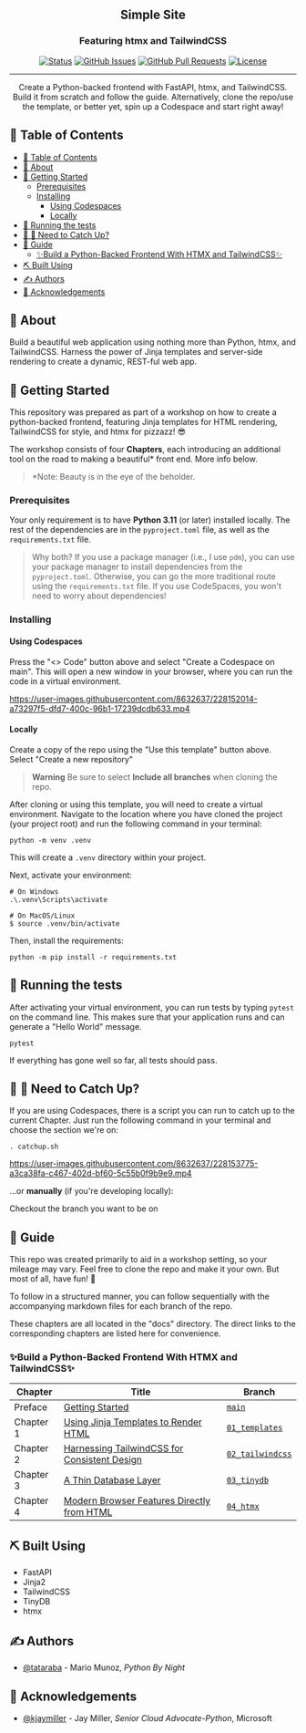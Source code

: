 <!-- <p align="center">
  <a href="" rel="noopener">
 <img width=200px height=200px src="https://i.imgur.com/6wj0hh6.jpg" alt="Project logo"></a>
</p> -->

<h2 align="center">Simple Site</h2>
<h3 align="center">Featuring htmx and TailwindCSS</h3>

<div align="center">

[![Status](https://img.shields.io/badge/status-active-success.svg)]()
[![GitHub Issues](https://img.shields.io/github/issues/tataraba/simplesite)](https://github.com/tataraba/simplesite/issues)
[![GitHub Pull Requests](https://img.shields.io/github/issues-pr/tataraba/simplesite)](https://github.com/tataraba/simplesite/pulls)
[![License](https://img.shields.io/badge/license-MIT-blue.svg)](/LICENSE)

</div>

---

<p align="center"> Create a Python-backed frontend with FastAPI, htmx, and TailwindCSS. Build it from scratch and follow the guide. Alternatively, clone the repo/use the template, or better yet, spin up a Codespace and start right away!
    <br>
</p>

## 📝 Table of Contents

- [📝 Table of Contents](#-table-of-contents)
- [🧐 About ](#-about-)
- [🏁 Getting Started ](#-getting-started-)
  - [Prerequisites](#prerequisites)
  - [Installing](#installing)
    - [Using Codespaces](#using-codespaces)
    - [Locally](#locally)
- [🔧 Running the tests ](#-running-the-tests-)
- [🚗 💨 Need to Catch Up?](#--need-to-catch-up)
- [🎈 Guide ](#-guide-)
  - [:sparkles:Build a Python-Backed Frontend With HTMX and TailwindCSS:sparkles:](#sparklesbuild-a-python-backed-frontend-with-htmx-and-tailwindcsssparkles)
- [⛏️ Built Using ](#️-built-using-)
- [✍️ Authors ](#️-authors-)
- [🎉 Acknowledgements ](#-acknowledgements-)

## 🧐 About <a name = "about"></a>

Build a beautiful web application using nothing more than Python, htmx, and TailwindCSS. Harness the power of Jinja templates and server-side rendering to create a dynamic, REST-ful web app.

## 🏁 Getting Started <a name = "getting_started"></a>

This repository was prepared as part of a workshop on how to create a python-backed frontend, featuring Jinja templates for HTML rendering, TailwindCSS for style, and htmx for pizzazz! 😎

The workshop consists of four **Chapters**, each introducing an additional tool on the road to making a beautiful* front end. More info below.

> *Note: Beauty is in the eye of the beholder.

### Prerequisites

Your only requirement is to have **Python 3.11** (or later) installed locally. The rest of the dependencies are in the `pyproject.toml` file, as well as the `requirements.txt` file.

> Why both? If you use a package manager (i.e., I use `pdm`), you can use your package manager to install dependencies from the `pyproject.toml`. Otherwise, you can go the more traditional route using the `requirements.txt` file. If you use CodeSpaces, you won't need to worry about dependencies!

### Installing

#### Using Codespaces
Press the "<> Code" button above and select "Create a Codespace on main". This will open a new window in your browser, where you can run the code in a virtual environment.

https://user-images.githubusercontent.com/8632637/228152014-a73297f5-dfd7-400c-96b1-17239dcdb633.mp4

#### Locally
Create a copy of the repo using the "Use this template" button above. Select "Create a new repository"

> **Warning**
> Be sure to select **Include all branches** when cloning the repo.

After cloning or using this template, you will need to create a virtual environment. Navigate to the location where you have cloned the project (your project root) and run the following command in your terminal:

```
python -m venv .venv
```

This will create a `.venv` directory within your project.

Next, activate your environment:

```
# On Windows
.\.venv\Scripts\activate

# On MacOS/Linux
$ source .venv/bin/activate
```

Then, install the requirements:

```
python -m pip install -r requirements.txt
```

## 🔧 Running the tests <a name = "tests"></a>

After activating your virtual environment, you can run tests by typing `pytest` on the command line. This makes sure that your application runs and can generate a "Hello World" message.

```
pytest
```

If everything has gone well so far, all tests should pass.

## 🚗 💨 Need to Catch Up?
If you are using Codespaces, there is a script you can run to catch up to the current Chapter. Just run the following command in your terminal and choose the section we're on:

```shell
. catchup.sh
```

https://user-images.githubusercontent.com/8632637/228153775-a3ca38fa-c467-402d-bf60-5c55b0f9b9e9.mp4

...or **manually** (if you're developing locally):


Checkout the branch you want to be on

## 🎈 Guide <a name="guide"></a>

This repo was created primarily to aid in a workshop setting, so your mileage may vary. Feel free to clone the repo and make it your own. But most of all, have fun! 🥳

To follow in a structured manner, you can follow sequentially with the accompanying markdown files for each branch of the repo.

These chapters are all located in the "docs" directory. The direct links to the corresponding chapters are listed here for convenience.

### :sparkles:Build a Python-Backed Frontend With HTMX and TailwindCSS:sparkles:

| Chapter | Title | Branch
| --- | --- | --- |
| Preface | [Getting Started](https://github.com/tataraba/simplesite/blob/main/docs/00_Preface.md) | [`main`](https://github.com/tataraba/simplesite) |
| Chapter 1 | [Using Jinja Templates to Render HTML](https://github.com/tataraba/simplesite/blob/main/docs/01_Chapter_1.md) | [`01_templates`](https://github.com/tataraba/simplesite/tree/01_templates) |
| Chapter 2 | [Harnessing TailwindCSS for Consistent Design](https://github.com/tataraba/simplesite/blob/main/docs/02_Chapter_2.md) | [`02_tailwindcss`](https://github.com/tataraba/simplesite/tree/02_tailwindcss) |
| Chapter 3 | [A Thin Database Layer](https://github.com/tataraba/simplesite/blob/main/docs/03_Chapter_3.md) | [`03_tinydb`](https://github.com/tataraba/simplesite/tree/03_tinydb) |
| Chapter 4 | [Modern Browser Features Directly from HTML](https://github.com/tataraba/simplesite/blob/main/docs/04_Chapter_4.md) | [`04_htmx`](https://github.com/tataraba/simplesite/tree/04_htmx)  |

## ⛏️ Built Using <a name = "built_using"></a>

- FastAPI
- Jinja2
- TailwindCSS
- TinyDB
- htmx

## ✍️ Authors <a name = "authors"></a>

- [@tataraba](https://github.com/tataraba) - Mario Munoz, _Python By Night_

## 🎉 Acknowledgements <a name = "acknowledgement"></a>

- [@kjaymiller](https://github.com/kjaymiller) - Jay Miller, _Senior Cloud Advocate-Python_, Microsoft
